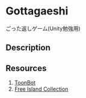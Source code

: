 # Gottagaeshi
ごった返しゲーム(Unity勉強用)

## Description

## Resources
1. [ToonBot]()
2. [Free Island Collection](https://assetstore.unity.com/packages/3d/environments/landscapes/free-island-collection-104753)
